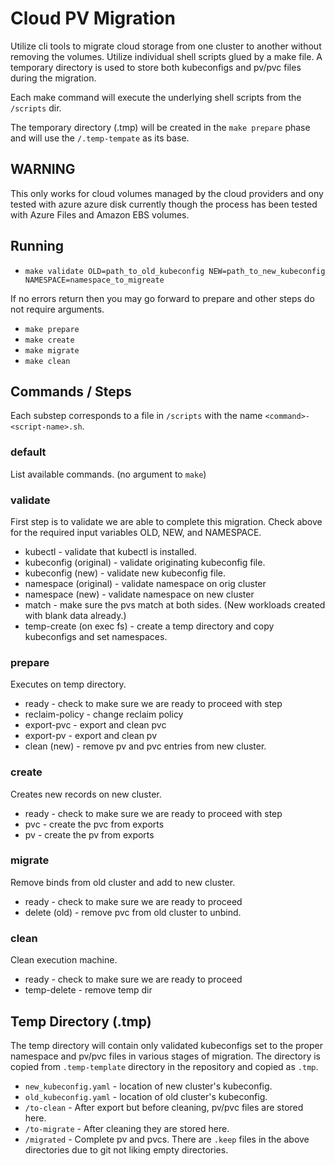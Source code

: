 # Cloud PV Migration
Utilize cli tools to migrate cloud storage from one cluster to another without removing the volumes. Utilize individual shell scripts glued by a make file. A temporary directory is used to store both kubeconfigs and pv/pvc files during the migration. 

Each make command will execute the underlying shell scripts from the `/scripts` dir.

The temporary directory (.tmp) will be created in the `make prepare` phase and will use the `/.temp-tempate` as its base.

## WARNING
This only works for cloud volumes managed by the cloud providers and ony tested with azure azure disk currently though the process has been tested with Azure Files and Amazon EBS volumes.

## Running
 - `make validate OLD=path_to_old_kubeconfig NEW=path_to_new_kubeconfig NAMESPACE=namespace_to_migreate`

If no errors return then you may go forward to prepare and other steps do not require arguments.
 - `make prepare`
 - `make create`
 - `make migrate`
 - `make clean`

## Commands / Steps	
Each substep corresponds to a file in `/scripts` with the name `<command>-<script-name>.sh`.
### default 
List available commands. (no argument to `make`)

### validate 
First step is to validate we are able to complete this migration. Check above for the required input variables OLD, NEW, and NAMESPACE.
 - kubectl - validate that kubectl is installed.
 - kubeconfig (original) - validate originating kubeconfig file.
 - kubeconfig (new) - validate new kubeconfig file.
 - namespace (original) - validate namespace on orig cluster
 - namespace (new) - validate namespace on new cluster
 - match - make sure the pvs match at both sides. (New workloads created with blank data already.)
 - temp-create (on exec fs) - create a temp directory and copy kubeconfigs and set 
namespaces.

### prepare
Executes on temp directory.
 - ready - check to make sure we are ready to proceed with step
 - reclaim-policy - change reclaim policy
 - export-pvc - export and clean pvc
 - export-pv - export and clean pv
 - clean (new) - remove pv and pvc entries from new cluster.
	
### create
Creates new records on new cluster.
 - ready - check to make sure we are ready to proceed with step
 - pvc - create the pvc from exports
 - pv - create the pv from exports
	
### migrate
Remove binds from old cluster and add to new cluster.
 - ready - check to make sure we are ready to proceed
 - delete (old) - remove pvc from old cluster to unbind.
	
### clean
Clean execution machine.
 - ready - check to make sure we are ready to proceed
 - temp-delete - remove temp dir

## Temp Directory (.tmp)
The temp directory will contain only validated kubeconfigs set to the proper namespace and pv/pvc files in various stages of migration. The directory is copied from `.temp-template` directory in the repository and copied as `.tmp`.
 - `new_kubeconfig.yaml` - location of new cluster's kubeconfig.
 - `old_kubeconfig.yaml` - location of old cluster's kubeconfig.
 - `/to-clean` - After export but before cleaning, pv/pvc files are stored here.
 - `/to-migrate` - After cleaning they are stored here.
 - `/migrated` - Complete pv and pvcs.
There are `.keep` files in the above directories due to git not liking empty directories.